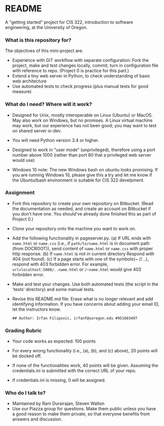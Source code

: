 # README #

A "getting started" project for CIS 322, introduction to software engineering, at the University of Oregon.

### What is this repository for? ###

The objectives of this mini-project are:

  * Experience with GIT workflow with separate configuration: Fork the project, make and test changes locally, commit; turn in configuration file with reference to repo. (Project 0 is practice for this part.) 
  * Extend a tiny web server in Python, to check understanding of basic web architecture
  * Use automated tests to check progress (plus manual tests for good measure)

### What do I need?  Where will it work? ###

* Designed for Unix, mostly interoperable on Linux (Ubuntu) or MacOS. May also work on Windows, but no promises. A Linux virtual machine may work, but our experience has not been good; you may want to test on shared server ix-dev.

* You will need Python version 3.4 or higher. 

* Designed to work in "user mode" (unprivileged), therefore using a port number above 1000 (rather than port 80 that a privileged web server would use)

* Windows 10 note: The new Windows bash on ubuntu looks promising. If you are running Windows 10, please give this a try and let me know if the Ubuntu/bash environment is suitable for CIS 322 develpment. 

### Assignment ###
* Fork this repository to create your own repository on Bitbucket. (Read the documentation as needed, and create an account on Bitbucket if you don't have one. You should've already done finished this as part of Project 0.) 
* Clone your repository onto the machine you want to work on.
* Add the following functionality in pageserver.py. (a) If URL ends with `name.html` or `name.css` (i.e., if `path/to/name.html` is in document path (from DOCROOT)), send content of `name.html` or `name.css` with proper http response. (b) If `name.html` is not in current directory Respond with 404 (not found). (c) If a page starts with one of the symbols(~ // ..), respond with 403 forbidden error. For example, `url=localhost:5000/..name.html` or `/~name.html` would give 403 forbidden error.
* Make and test your changes. Use both automated tests (the script in the 'tests' directory) and some manual tests.
* Revise this README.md file: Erase what is no longer relevant and add identifying information. If you have concerns about adding your email ID, let the instructors know.
  
  ```
  ## Author: Irfan Filipovic, irfanf@uoregon.edu #951603497
  ```

### Grading Rubric ###

* Your code works as expected: 100 points

* For every wrong functionality (i.e., (a), (b), and (c) above), 20 points will be docked off. 

* If none of the functionalities work, 40 points will be given. Assuming the credentials.ini is submitted with the correct URL of your repo.

* If credentials.ini is missing, 0 will be assigned.

### Who do I talk to? ###

* Maintained by Ram Durairajan, Steven Walton
* Use our Piazza group for questions. Make them public unless you have a good reason to make them private, so that everyone benefits from answers and discussion. 
